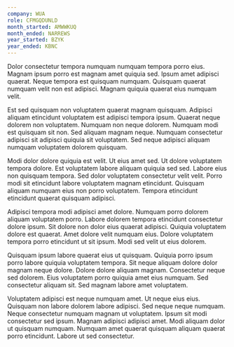 ```yaml
---
company: WUA
role: CFMGQDUNLD
month_started: AMWWKUQ
month_ended: NARREWS
year_started: BZYK
year_ended: KBNC
---
```


Dolor consectetur tempora numquam numquam tempora porro eius. Magnam ipsum porro est magnam amet quiquia sed. Ipsum amet adipisci quaerat. Neque tempora est quisquam numquam. Quisquam quaerat numquam velit non est adipisci. Magnam quiquia quaerat eius numquam velit.

Est sed quisquam non voluptatem quaerat magnam quisquam. Adipisci aliquam etincidunt voluptatem est adipisci tempora ipsum. Quaerat neque dolorem non voluptatem. Numquam non neque dolorem. Numquam modi est quisquam sit non. Sed aliquam magnam neque. Numquam consectetur adipisci sit adipisci quiquia sit voluptatem. Sed neque adipisci aliquam numquam voluptatem dolorem quisquam.

Modi dolor dolore quiquia est velit. Ut eius amet sed. Ut dolore voluptatem tempora dolore. Est voluptatem labore aliquam quiquia sed sed. Labore eius non quisquam tempora. Sed dolor voluptatem consectetur velit velit. Porro modi sit etincidunt labore voluptatem magnam etincidunt. Quisquam aliquam numquam eius non porro voluptatem. Tempora etincidunt etincidunt quaerat quisquam adipisci.

Adipisci tempora modi adipisci amet dolore. Numquam porro dolorem aliquam voluptatem porro. Labore dolorem tempora etincidunt consectetur dolore ipsum. Sit dolore non dolor eius quaerat adipisci. Quiquia voluptatem dolore est quaerat. Amet dolore velit numquam eius. Dolore voluptatem tempora porro etincidunt ut sit ipsum. Modi sed velit ut eius dolorem.

Quisquam ipsum labore quaerat eius ut quisquam. Quiquia porro ipsum porro labore quiquia voluptatem tempora. Sit neque aliquam dolore dolor magnam neque dolore. Dolore dolore aliquam magnam. Consectetur neque sed dolorem. Eius voluptatem porro quiquia amet eius numquam. Sed consectetur aliquam sit. Sed magnam labore amet voluptatem.

Voluptatem adipisci est neque numquam amet. Ut neque eius eius. Quisquam non labore dolorem labore adipisci. Sed neque neque numquam. Neque consectetur numquam magnam ut voluptatem. Ipsum sit modi consectetur sed ipsum. Magnam adipisci adipisci amet. Modi aliquam dolor ut quisquam numquam. Numquam amet quaerat quisquam aliquam quaerat porro etincidunt. Labore ut sed consectetur.
    